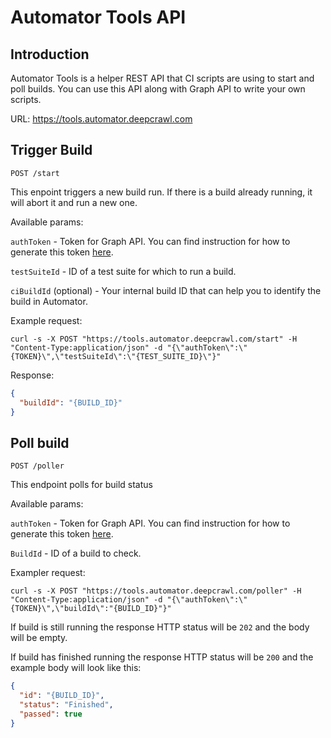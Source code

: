 # Automator Tools API

## Introduction

Automator Tools is a helper REST API that CI scripts are using to start and poll builds.
You can use this API along with Graph API to write your own scripts.

URL: https://tools.automator.deepcrawl.com

## Trigger Build

```
POST /start
```

This enpoint triggers a new build run. If there is a build already running, it will abort it and run a new one.

Available params:

`authToken` - Token for Graph API. You can find instruction for how to generate this token [here](authentication).

`testSuiteId` - ID of a test suite for which to run a build.

`ciBuildId` (optional) - Your internal build ID that can help you to identify the build in Automator.

Example request:

```
curl -s -X POST "https://tools.automator.deepcrawl.com/start" -H "Content-Type:application/json" -d "{\"authToken\":\"{TOKEN}\",\"testSuiteId\":\"{TEST_SUITE_ID}\"}"
```

Response:

```json
{
  "buildId": "{BUILD_ID}"
}
```

## Poll build

```
POST /poller
```

This endpoint polls for build status

Available params:

`authToken` - Token for Graph API. You can find instruction for how to generate this token [here](authentication).

`BuildId` - ID of a build to check.

Exampler request:

```
curl -s -X POST "https://tools.automator.deepcrawl.com/poller" -H "Content-Type:application/json" -d "{\"authToken\":\"{TOKEN}\",\"buildId\":"{BUILD_ID}"}"
```

If build is still running the response HTTP status will be `202` and the body will be empty.

If build has finished running the response HTTP status will be `200` and the example body will look like this:

```json
{
  "id": "{BUILD_ID}",
  "status": "Finished",
  "passed": true
}
```
